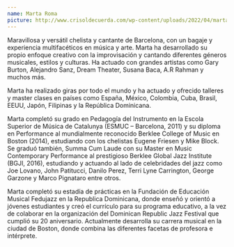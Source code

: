 ```yaml
---
name: Marta Roma
picture: http://www.crisoldecuerda.com/wp-content/uploads/2022/04/marta_roma300x300.png
---
```


Maravillosa y versátil chelista y cantante de Barcelona, con un bagaje y experiencia multifacéticos en música y arte. Marta ha desarrollado su propio enfoque creativo con la improvisación y cantando diferentes géneros musicales, estilos y culturas. Ha actuado con grandes artistas como Gary Burton, Alejandro Sanz, Dream Theater, Susana Baca, A.R Rahman y muchos más.

Marta ha realizado giras por todo el mundo y ha actuado y ofrecido talleres y master clases en países como España, México, Colombia, Cuba, Brasil, EEUU, Japón, Filipinas y la República Dominicana.

Marta completó su grado en Pedagogía del Instrumento en la Escola Superior de Música de Catalunya (ESMUC – Barcelona, 2011) y su diploma en Performance al mundialmente reconocido Berklee College of Music en Boston (2014), estudiando con los chelistas Eugene Friesen y Mike Block. Se graduó también, Summa Cum Laude con su Master en Music Contemporary Performance al prestigioso Berklee Global Jazz Institute (BGJI, 2016), estudiando y actuando al lado de celebridades del jazz como Joe Lovano, John Patitucci, Danilo Perez, Terri Lyne Carrington, George Garzone y Marco Pignataro entre otros.

Marta completó su estadía de prácticas en la Fundación de Educación Musical Fedujazz en la Republica Dominicana, donde enseñó y orientó a jóvenes estudiantes y creó el currículo para su programa educativo, a la vez de colaborar en la organización del Dominican Republic Jazz Festival que cumplió su 20 aniversario. Actualmente desarrolla su carrera musical en la ciudad de Boston, donde combina las diferentes facetas de profesora e intérprete.
